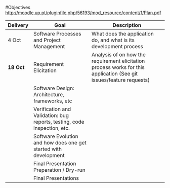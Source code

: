 #Objectives
http://moodle.up.pt/pluginfile.php/56193/mod_resource/content/1/Plan.pdf

Delivery     |Goal                                                                    |Description
-------------|------------------------------------------------------------------------|-------------------------------------------------------------------------------------------------------------------
4 Oct        |Software Processes and Project Management                               |What does the application do, and what is its development process
**18 Oct**   |Requirement Elicitation                                                 |Analysis of on how the requirement elicitation process works for this application (See git issues/feature requests)
             |Software Design: Architecture, frameworks, etc                          |
             |Verification and Validation: bug reports, testing, code inspection, etc.|
             |Software Evolution and how does one get started with development        |
             |Final Presentation Preparation / Dry-run                                |
             |Final Presentations                                                     |
